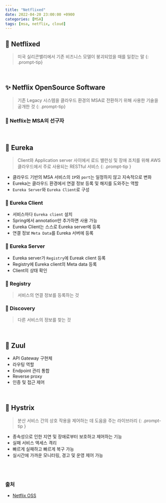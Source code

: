 ```yaml
---
title: "Netflixed"
date: 2022-04-20 23:00:00 +0900
categories: [MSA]
tags: [msa, netflix, cloud]
---
```


## 🧐 Netflixed

> 미국 실리콘밸리에서 기존 비즈니스 모델이 붕괴되었을 때를 일컫는 말
{: .prompt-tip}

<br>

## ✨ Netflix OpenSource Software

> 기존 Legacy 시스템을 클라우드 환경의 MSA로 전환하기 위해 사용한 기술을 공개한 것
{: .prompt-tip}

### 🏃 Netflix는 MSA의 선구자

<br>

## 🧶 Eureka
> Client와 Application server 사이에서 로드 밸런싱 및 장애 조치를 위해 AWS 클라우드에서 주로 사용되는 RESTful 서비스 
{: .prompt-tip }

- 클라우드 기반의 MSA 서비스의 `IP`와 `port`는 일정하지 않고 지속적으로 변화
- Eureka는 클라우드 환경에서 연결 정보 등록 및 해지를 도와주는 역할
- `Eureka Server`와 `Eureka Client`로 구성

### 🧐 Eureka Client
- 서비스마다 `Eureka client` 설치
- Spring에서 annotation만 추가하면 사용 가능
- Eureka Client는 스스로 Eureka server에 등록
- 연결 정보 `Meta Data`를 Eureka 서버에 등록

### 🧐 Eureka Server
- Eureka server가 `Registry`에 Eureak client 등록
- Registry에 Eureka client의 Meta data 등록
- Client의 상태 확인 

### 🧐 Registry
> 서비스의 연결 정보를 등록하는 것

### 🧐 Discovery
> 다른 서비스의 정보를 찾는 것

<br>

## 👮 Zuul

- API Gateway 구현체
- 라우팅 역할
- Endpoint 관리 통합
- Reverse proxy
- 인증 및 접근 제어

<br>

## 💊 Hystrix

> 분산 서비스 간의 상호 작용을 제어하는 데 도움을 주는 라이브러리
{: .prompt-tip }

- 종속성으로 인한 지연 및 장애로부터 보호하고 제어하는 기능
- 실패 서비스 액세스 격리
- 빠르게 실패하고 빠르게 복구 가능
- 실시간에 가까운 모니터링, 경고 및 운영 제어 가능

<br>
<br>

### 출처
- [Netflix OSS](https://netflix.github.io/)
